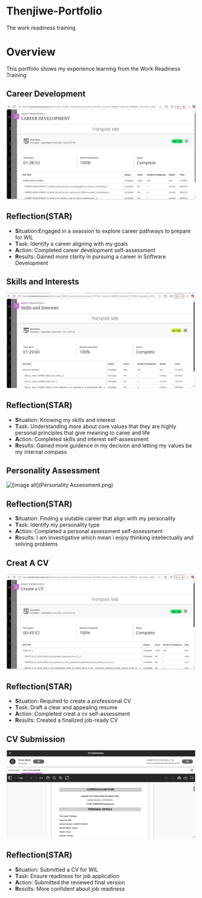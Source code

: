 # Thenjiwe-Portfolio
The work readiness training
# Overview 
This portfolio shows my experience learning from the Work Readiness Training 
## Career Development 
![[image alt](Career Development.png)](https://github.com/Thenjiwe-prp/Thenjiwe-Portfolio/blob/main/Career%20Development.png?raw=true)
## Reflection(STAR)
- **S**ituation:Engaged in a seassion to explore career pathways to prepare for WIL
- **T**ask: Identify a career aligning with my goals
- **A**ction: Completed career development self-assessment
- **R**esults: Gained more clarity in pursuing a career in Software Development
## Skills and Interests 
![[image alt]([Skills and Interest.png](https://github.com/Thenjiwe-prp/Thenjiwe-Portfolio/blob/main/Skills%20and%20Interest.png?raw=true))](https://github.com/Thenjiwe-prp/Thenjiwe-Portfolio/blob/main/Skills%20and%20Interest.png?raw=true)
## Reflection(STAR)
- **S**ituation: Knowing my skills and interest 
- **T**ask: Understanding more about core values that they are highly personal principles that give meaning to caree and life 
- **A**ction: Completed skills and interest self-assessment
- **R**esults: Gained more guidence in my decision and letting my values be my internal compass
## Personality Assessment 
![[[image alt](Personality Assessment.png)](https://github.com/Thenjiwe-prp/Thenjiwe-Portfolio/blob/main/Career%20Development.png?raw=true)](https://github.com/Thenjiwe-prp/Thenjiwe-Portfolio/blob/main/Personality%20Assessment.png?raw=true)
## Reflection(STAR)
- **S**ituation: Finding a siutable career that align with my personality
- **T**ask: Identify my personality type
- **A**ction: Completed a personal assessment self-assessment
- **R**esults: I am Investigative which mean i enjoy thinking intellectually and solving problems
## Creat A CV 
![[image alt](Create a CV.png)](https://github.com/Thenjiwe-prp/Thenjiwe-Portfolio/blob/main/Create%20a%20CV.png?raw=true)
## Reflection(STAR)
- **S**ituation: Required to create a professional CV
- **T**ask: Draft a clear and appealing resume
- **A**ction: Completed creat a cv self-assessment
- **R**esults: Created a finalized job-ready CV
## CV Submission 
![[image alt](CV Submssion.png)](https://github.com/Thenjiwe-prp/Thenjiwe-Portfolio/blob/main/CV%20Submission%20.png?raw=true)
## Reflection(STAR)
- **S**ituation: Submitted a CV for WIL
- **T**ask: Ensure readiness for job application
- **A**ction: Submitted the reviewed final version
- **R**esults: More confident about job readiness






